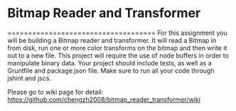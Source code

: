 # Bitmap Reader and Transformer
====================================
For this assignment you will be building a Bitmap reader and transformer. It will read a Bitmap in from disk, run one or more color transforms on the bitmap and then write it out to a new file. This project will require the use of node buffers in order to manipulate binary data. Your project should include tests, as well as a Gruntfile and package.json file. Make sure to run all your code through jshint and jscs.

Please go to wiki page for detail:
https://github.com/chengzh2008/bitmap_reader_transformer/wiki
